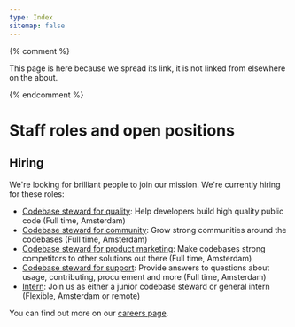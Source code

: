 ```yaml
---
type: Index
sitemap: false
---
```

{% comment %}

This page is here because we spread its link, it is not linked from elsewhere on the about.

{% endcomment %}

# Staff roles and open positions

## Hiring

We're looking for brilliant people to join our mission. We're currently hiring for these roles:

* [Codebase steward for quality](https://publiccode.net/careers/quality): Help developers build high quality public code (Full time, Amsterdam)
* [Codebase steward for community](https://publiccode.net/careers/community): Grow strong communities around the codebases (Full time, Amsterdam)
* [Codebase steward for product marketing](product-https://publiccode.net/careers/marketing): Make codebases strong competitors to other solutions out there (Full time, Amsterdam)
* [Codebase steward for support](https://publiccode.net/careers/support): Provide answers to questions about usage, contributing, procurement and more (Full time, Amsterdam)
* [Intern](https://publiccode.net/careers/intern): Join us as either a junior codebase steward or general intern (Flexible, Amsterdam or remote)

You can find out more on our [careers page](https://publiccode.net/careers/).